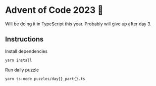# Advent of Code 2023 🎄

Will be doing it in TypeScript this year. Probably will give up after day 3.


## Instructions

Install dependencies

```bash
yarn install
```


Run daily puzzle

```bash
yarn ts-node puzzles/day{}_part{}.ts
```
